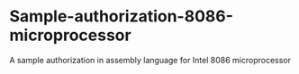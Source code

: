 # Sample-authorization-8086-microprocessor
A sample authorization in assembly language for Intel 8086 microprocessor
